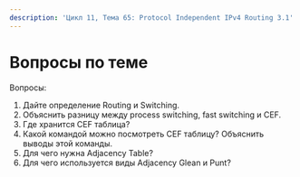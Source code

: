 ```yaml
---
description: 'Цикл 11, Тема 65: Protocol Independent IPv4 Routing 3.1'
---
```


# Вопросы по теме

Вопросы:  
1. Дайте определение Routing и Switching.  
2. Объяснить разницу между process switching, fast switching и CEF.  
3. Где хранится CEF таблица?  
4. Какой командой можно посмотреть CEF таблицу? Объяснить выводы этой команды.  
5. Для чего нужна Adjacency Table?  
6. Для чего используется виды Adjacency Glean и Punt?

